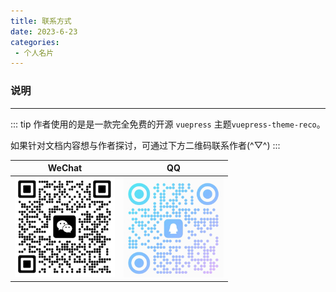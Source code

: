 ```yaml
---
title: 联系方式
date: 2023-6-23
categories:
 - 个人名片
---
```


### 说明

<hr />

::: tip
作者使用的是是一款完全免费的开源 `vuepress` 主题`vuepress-theme-reco`。

如果针对文档内容想与作者探讨，可通过下方二维码联系作者(^▽^)
:::

|WeChat|QQ|
|:-:|:-:|
|<img style="width: 160px" src="/WeChat.png" />|<img style="width: 160px" src="/QQ.png" />|